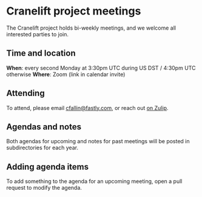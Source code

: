 # Cranelift project meetings

The Cranelift project holds bi-weekly meetings, and we welcome all interested parties to join.

## Time and location

**When**: every second Monday at 3:30pm UTC during US DST / 4:30pm UTC otherwise
**Where**: Zoom (link in calendar invite)


## Attending

To attend, please email <cfallin@fastly.com>, or reach out [on Zulip](https://bytecodealliance.zulipchat.com/#narrow/stream/217117-cranelift).

## Agendas and notes

Both agendas for upcoming and notes for past meetings will be posted in subdirectories for each year.

## Adding agenda items

To add something to the agenda for an upcoming meeting, open a pull request to modify the agenda.
